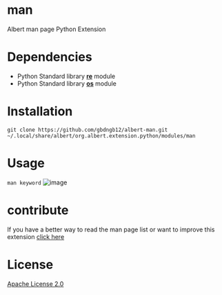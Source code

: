 # man
Albert man page Python Extension

# Dependencies
- Python Standard library [**re**](https://docs.python.org/3/library/re.html) module
- Python Standard library [**os**](https://docs.python.org/3/library/) module

# Installation
```
git clone https://github.com/gbdngb12/albert-man.git ~/.local/share/albert/org.albert.extension.python/modules/man
```

# Usage
```man keyword```
![image](https://user-images.githubusercontent.com/104804087/203681205-89943cb2-89db-4665-b50c-168c73e501cd.png)

# contribute
If you have a better way to read the man page list or want to improve this extension [click here](https://github.com/gbdngb12/man/pulls)

# License
[Apache License 2.0](LICENSE.md)
